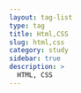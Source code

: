 ```yaml
---
layout: tag-list
type: tag
title: Html,CSS
slug: html,css
category: study
sidebar: true
description: >
  HTML, CSS
---
```

